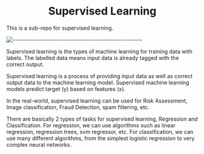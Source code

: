 <h1 align="center"> Supervised Learning </h1>  
This is a sub-repo for supervised learning.

![-----------------------------------------------------](https://raw.githubusercontent.com/andreasbm/readme/master/assets/lines/rainbow.png)

Supervised learning is the types of machine learning for training data with labels. The labelled data means input data is already tagged with the correct output.

Supervised learning is a process of providing input data as well as correct output data to the machine learning model. Supervised machine learning models predict target (y) based on features (x).

In the real-world, supervised learning can be used for Risk Assessment, Image classification, Fraud Detection, spam filtering, etc.

There are basically 2 types of tasks for supervised learning, Regression and Classification. For regression, we can use algorithms such as linear regression, regression trees, svm regressor, etc. For classification, we can use many different algorithms, from the simplest logistic regression to very complex neural networks.
